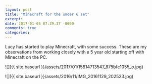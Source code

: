 ```yaml
---
layout: post
title: "Minecraft for the under 6 set"
excerpt: 
date: 2017-01-05 07:39:37 -0600
comments: true
categories: 
---
```


Lucy has started to play Minecraft, with some success. These are my observations from working closely with a 5 year old starting off with Minecraft on the PC.

![]({{ site.baseurl }}/assets/2017/01/15814713547_875bfc1055_o.jpg)

![]({{ site.baseurl }}/assets/2016/11/IMG_20161129_202523.jpg)

